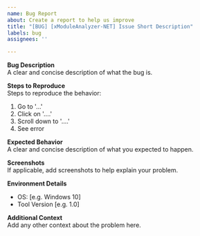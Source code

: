 ```yaml
---
name: Bug Report
about: Create a report to help us improve
title: "[BUG] [xModuleAnalyzer-NET] Issue Short Description"
labels: bug
assignees: ''

---
```


**Bug Description**  
A clear and concise description of what the bug is.

**Steps to Reproduce**  
Steps to reproduce the behavior:
1. Go to '...'
2. Click on '....'
3. Scroll down to '....'
4. See error

**Expected Behavior**  
A clear and concise description of what you expected to happen.

**Screenshots**  
If applicable, add screenshots to help explain your problem.

**Environment Details**  
 - OS: [e.g. Windows 10]
 - Tool Version [e.g. 1.0]

**Additional Context**  
Add any other context about the problem here.
